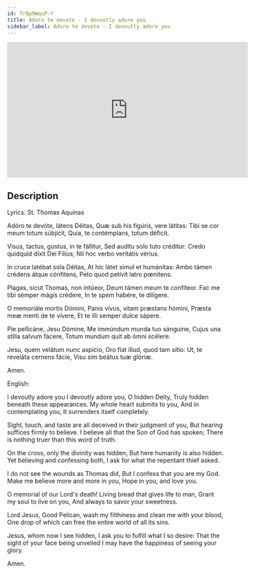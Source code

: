 ```yaml
---
id: TrQp9WquP-Y
title: Adoro te devote - I devoutly adore you
sidebar_label: Adoro te devote - I devoutly adore you
---
```


<iframe
  width="560"
  height="315"
  src="https://www.youtube.com/embed/TrQp9WquP-Y"
  title="YouTube video player"
  frameborder="0"
  allow="accelerometer; autoplay; clipboard-write; encrypted-media; gyroscope; picture-in-picture; web-share"
  referrerpolicy="strict-origin-when-cross-origin"
  allowfullscreen
></iframe>

## Description

Lyrics: St. Thomas Aquinas

Adóro te devóte, látens Déitas,
Quæ sub his figúris, vere látitas:
Tibi se cor meum totum súbjicit,
Quia, te contémplans, totum déficit.
 
Visus, tactus, gustus, in te fállitur,
Sed audítu solo tuto créditur:
Credo quidquid díxit Dei Fílius;
Nil hoc verbo veritátis vérius.
 
In cruce latébat sola Déitas,
At hic látet simul et humánitas:
Ambo támen crédens átque cónfitens,
Peto quod petívit latro pœnitens.
 
Plagas, sicut Thomas, non intúeor,
Deum támen meum te confíteor.
Fac me tibi sémper mágis crédere,
In te spem habére, te dilígere.
 
O memoriále mortis Dómini,
Panis vivus, vitam præstans hómini,
Præsta meæ menti de te vívere,
Et te illi semper dulce sápere.
 
Pie pellicáne, Jesu Dómine,
Me immúndum munda tuo sánguine,
Cujus una stilla salvum fácere,
Totum mundum quit ab ómni scélere.
 
Jesu, quem velátum nunc aspício,
Oro fíat illud, quod tam sítio:
Ut, te reveláta cernens fácie,
Visu sim beátus tuæ glóriæ. 

Amen.

English:

I devoutly adore you
I devoutly adore you, O hidden Deity,
Truly hidden beneath these appearances.
My whole heart submits to you,
And in contemplating you, It surrenders itself completely.
 
Sight, touch, and taste are all deceived in their judgment of you,
But hearing suffices firmly to believe.
I believe all that the Son of God has spoken;
There is nothing truer than this word of truth.
 
On the cross, only the divinity was hidden,
But here humanity is also hidden.
Yet believing and confessing both,
I ask for what the repentant thief asked.
 
I do not see the wounds as Thomas did,
But I confess that you are my God.
Make me believe more and more in you,
Hope in you, and love you.
 
O memorial of our Lord's death!
Living bread that gives life to man,
Grant my soul to live on you,
And always to savor your sweetness.
 
Lord Jesus, Good Pelican,
wash my filthiness and clean me with your blood,
One drop of which can free
the entire world of all its sins.
 
Jesus, whom now I see hidden,
I ask you to fulfill what I so desire:
That the sight of your face being unveiled
I may have the happiness of seeing your glory. 

Amen.
